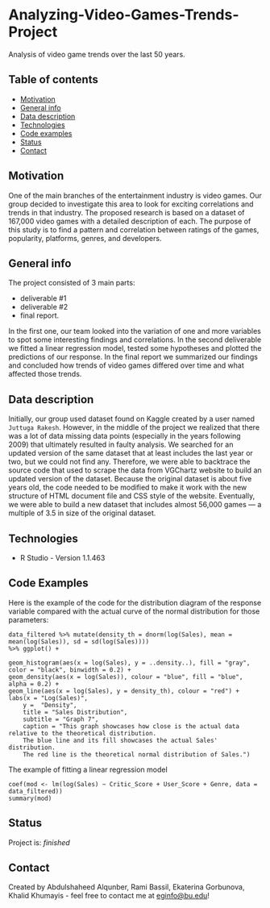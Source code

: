 # Analyzing-Video-Games-Trends-Project
Analysis of video game trends over the last 50 years. 

## Table of contents
* [Motivation](#motivation)
* [General info](#general-info)
* [Data description](#data-description)
* [Technologies](#technologies)
* [Code examples](#code-examples)
* [Status](#status)
* [Contact](#contact)

## Motivation 
One of the main branches of the entertainment industry is video games. Our group decided to investigate this area to look for exciting correlations and trends in that industry. The proposed research is based on a dataset of 167,000 video games with a detailed description of each. The purpose of this study is to find a pattern and correlation between ratings of the games, popularity, platforms, genres, and developers. 

## General info 
The project consisted of 3 main parts: 
* deliverable #1
* deliverable #2
* final report. 

In the first one, our team looked into the variation of one and more variables to spot some interesting findings and correlations. In the second deliverable we fitted a linear regression model, tested some hypotheses and plotted the predictions of our response. In the final report we summarized our findings and concluded how trends of video games differed over time and what affected those trends.

## Data description 
Initially, our group used dataset found on Kaggle created by a user named `Juttuga Rakesh`. However, in the middle of the project we realized that there was a lot of data missing data points (especially in the years following 2009) that ultimately resulted in faulty analysis. We searched for an updated version of the same dataset that at least includes the last year or two, but we could not find any. Therefore, we were able to backtrace the source code that used to scrape the data from VGChartz website to build an updated version of the dataset. Because the original dataset is about five years old, the code needed to be modified to make it work with the new structure of HTML document file and CSS style of the website. Eventually, we were able to build a new dataset that includes almost 56,000 games — a multiple of 3.5 in size of the original dataset.

## Technologies
* R Studio - Version 1.1.463

## Code Examples
Here is the example of the code for the distribution diagram of the response variable compared with the actual curve of the normal distribution for those parameters: 

    data_filtered %>% mutate(density_th = dnorm(log(Sales), mean = mean(log(Sales)), sd = sd(log(Sales)))) 
    %>% ggplot() + 
    
    geom_histogram(aes(x = log(Sales), y = ..density..), fill = "gray", color = "black", binwidth = 0.2) + 
    geom_density(aes(x = log(Sales)), colour = "blue", fill = "blue", alpha = 0.2) + 
    geom_line(aes(x = log(Sales), y = density_th), colour = "red") + 
    labs(x = "Log(Sales)", 
        y =  "Density", 
        title = "Sales Distribution", 
        subtitle = "Graph 7", 
        caption = "This graph showcases how close is the actual data relative to the theoretical distribution. 
        The blue line and its fill showcases the actual Sales' distribution. 
        The red line is the theoretical normal distribution of Sales.") 
        
The example of fitting a linear regression model 

    coef(mod <- lm(log(Sales) ~ Critic_Score + User_Score + Genre, data = data_filtered))
    summary(mod)

## Status
Project is: _finished_

## Contact
Created by Abdulshaheed Alqunber, Rami Bassil, Ekaterina Gorbunova, Khalid Khumayis - feel free to contact me at eginfo@bu.edu!

